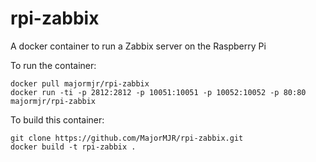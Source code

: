 # rpi-zabbix
A docker container to run a Zabbix server on the Raspberry Pi

To run the container:

    docker pull majormjr/rpi-zabbix
    docker run -ti -p 2812:2812 -p 10051:10051 -p 10052:10052 -p 80:80 majormjr/rpi-zabbix 

To build this container:

    git clone https://github.com/MajorMJR/rpi-zabbix.git
    docker build -t rpi-zabbix .
